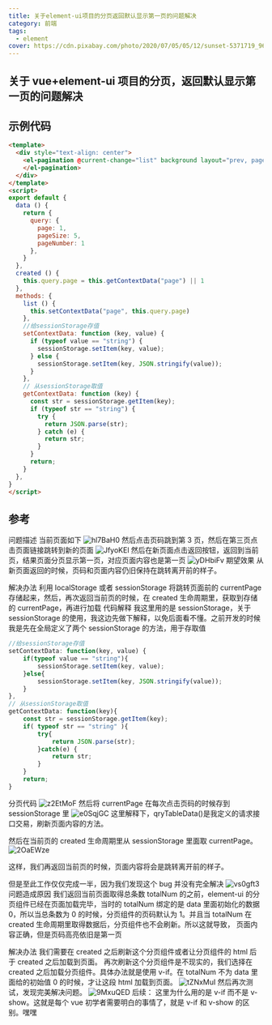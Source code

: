 ```yaml
---
title: 关于element-ui项目的分页返回默认显示第一页的问题解决
category: 前端
tags:
  - element
cover: https://cdn.pixabay.com/photo/2020/07/05/05/12/sunset-5371719_960_720.jpg
---
```


## 关于 vue+element-ui 项目的分页，返回默认显示第一页的问题解决

## 示例代码

```html
<template>
  <div style="text-align: center">
    <el-pagination @current-change="list" background layout="prev, pager, next" :current-page.sync="query.page" :page-size="query.pageSize" :total="query.pageNumber*query.pageSize" v-if="query.pageNumber*query.pageSize!=0">
    </el-pagination>
  </div>
</template>
<script>
export default {
  data () {
    return {
      query: {
        page: 1,
        pageSize: 5,
        pageNumber: 1
      },
    }
  },
  created () {
    this.query.page = this.getContextData("page") || 1
  },
  methods: {
    list () {
      this.setContextData("page", this.query.page)
    },
    //给sessionStorage存值
    setContextData: function (key, value) {
      if (typeof value == "string") {
        sessionStorage.setItem(key, value);
      } else {
        sessionStorage.setItem(key, JSON.stringify(value));
      }
    },
    // 从sessionStorage取值
    getContextData: function (key) {
      const str = sessionStorage.getItem(key);
      if (typeof str == "string") {
        try {
          return JSON.parse(str);
        } catch (e) {
          return str;
        }
      }
      return;
    }
  },
}
</script>
```

## 参考

问题描述
当前页面如下
![hl7BaH0](https://i.imgur.com/hl7BaH0.png)
然后点击页码跳到第 3 页，然后在第三页点击页面链接跳转到新的页面
![JfyoKEl](https://i.imgur.com/JfyoKEl.png)
然后在新页面点击返回按钮，返回到当前页，结果页面分页显示第一页，对应页面内容也是第一页
![yDHbiFv](https://i.imgur.com/yDHbiFv.png)
期望效果
从新页面返回的时候，页码和页面内容仍旧保持在跳转离开前的样子。

解决办法
利用 localStorage 或者 sessionStorage 将跳转页面前的 currentPage 存储起来，然后，再次返回当前页的时候，在 created 生命周期里，获取到存储的 currentPage，再进行加载
代码解释 我这里用的是 sessionStorage，关于 sessionStorage 的使用，我这边先做下解释，以免后面看不懂。之前开发的时候我是先在全局定义了两个 sessionStorage 的方法，用于存取值

```JavaScript
//给sessionStorage存值
setContextData: function(key, value) { 
    if(typeof value == "string"){
        sessionStorage.setItem(key, value);
    }else{
        sessionStorage.setItem(key, JSON.stringify(value));
    }
},
// 从sessionStorage取值
getContextData: function(key){
    const str = sessionStorage.getItem(key);
    if( typeof str == "string" ){
        try{
            return JSON.parse(str);
        }catch(e) {
            return str;
        }
    }
    return;
}
```

分页代码
![z2EtMoF](https://i.imgur.com/z2EtMoF.png)
然后将 currentPage 在每次点击页码的时候存到 sessionStorage 里
![e0SqjGC](https://i.imgur.com/e0SqjGC.png)
这里解释下，qryTableData()是我定义的请求接口交易，刷新页面内容的方法。

然后在当前页的 created 生命周期里从 sessionStorage 里面取 currentPage。![2OaEWze](https://i.imgur.com/2OaEWze.png)

这样，我们再返回当前页的时候，页面内容将会是跳转离开前的样子。

但是至此工作仅仅完成一半，因为我们发现这个 bug 并没有完全解决
![vs0gft3](https://i.imgur.com/vs0gft3.png)
问题造成原因
我们返回当前页面取得总条数 totalNum 的之前，element-ui 的分页组件已经在页面加载完毕，当时的 totalNum 绑定的是 data 里面初始化的数据 0，所以当总条数为 0 的时候，分页组件的页码默认为 1。并且当 totalNum 在 created 生命周期里取得数据后，分页组件也不会刷新。所以这就导致， 页面内容正确，但是页码高亮依旧是第一页

解决办法
我们需要在 created 之后刷新这个分页组件或者让分页组件的 html 后于 created 之后加载到页面。
再次刷新这个分页组件是不现实的，我们选择在 created 之后加载分页组件。具体办法就是使用 v-if。在 totalNum 不为 data 里面给的初始值 0 的时候，才让这段 html 加载到页面。
![tZNxMuI](https://i.imgur.com/tZNxMuI.png)
然后再次测试，发现完美解决问题。
![9MxuQED](https://i.imgur.com/9MxuQED.png)
后续：
这里为什么用的是 v-if 而不是 v-show。这就是每个 vue 初学者需要明白的事情了，就是 v-if 和 v-show 的区别。嘿嘿

